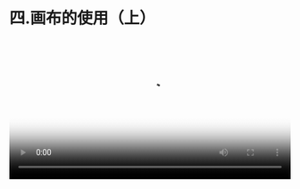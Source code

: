 # 四.画布的使用（上）



<video src="http://d.lanhuapp.com/board-1.mp4" poster="../.gitbook/assets/poster_4.png" width="100%" controls></video>